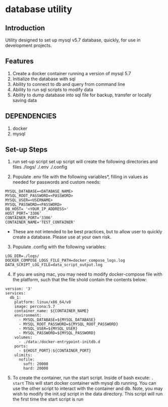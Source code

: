 # database utility

## Introduction
Utility designed to set up mysql v5.7 database, quickly, for use in development projects.


## Features
1. Create a docker container running a version of mysql 5.7
2. Initialize the database with sql
3. Ability to connect to db and query from command line
4. Ability to run sql scripts to modify data
5. Ability to dump database into sql file for backup, transfer or locally saving data

## DEPENDENCIES
1. docker
2. mysql

## Set-up Steps
1. run set-up script
set up script will create the following directories and files
./logs/
./.env 
./.config

2. Populate .env file with the following variables*, filling in values as needed for passwords and custom needs: 
```
MYSQL_DATABASE=<DATABASE_NAME>
MYSQL_ROOT_PASSWORD=<PASSWORD>
MYSQL_USER=<USERNAME>
MYSQL_PASSWORD=<PASSWORD>
DB_HOST= '<YOUR_IP_ADDRESS>'
HOST_PORT='3306'
CONTAINER_PORT='3306'
CONTAINER_NAME='TEST_CONTAINER'
```

* These are not intended to be best practices, but to allow user to quickly create a database. Please use at your own risk. 

3. Populate .config with the following variables:
```
LOG_DIR=./logs/
DOCKER_COMPOSE_LOGS_FILE_PATH=docker_compose_logs.log
DATA_SCRIPT_LOG_FILE=data_script_output.log
```

4. If you are using mac, you may need to modify docker-compose file with the platform, such that the file shold contain the contents below:
```
version: '3'
services:
  db_1:
    platform: linux/x86_64/v8
    image: percona:5.7
    container_name: ${CONTAINER_NAME}
    environment:
      - MYSQL_DATABASE=${MYSQL_DATABASE}
      - MYSQL_ROOT_PASSWORD=${MYSQL_ROOT_PASSWORD}
      - MYSQL_USER=${MYSQL_USER}
      - MYSQL_PASSWORD=${MYSQL_PASSWORD}
    volumes:
      - ./data:/docker-entrypoint-initdb.d
    ports:
      - ${HOST_PORT}:${CONTAINER_PORT}
    ulimits:
      nofile:
        soft: 20000
        hard: 20000

```

5. To create the container, run the start script. Inside of bash excute: 
`. start`
This will start docker container with mysql db running. You can use the other script to interact with the container and db.
Note, you may wish to modify the init.sql script in the data directory. This script will run the first time the start script is run




 
